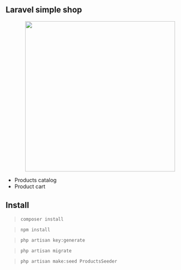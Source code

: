 ## Laravel simple shop
<p align="center"><img src="https://user-images.githubusercontent.com/2980429/67617530-a8550f00-f7ec-11e9-82f4-5e20ef42dce7.png" width="400"></p>

- Products catalog
- Product cart

## Install

> `composer install`

> `npm install`

> `php artisan key:generate`

> `php artisan migrate`

> `php artisan make:seed ProductsSeeder`

